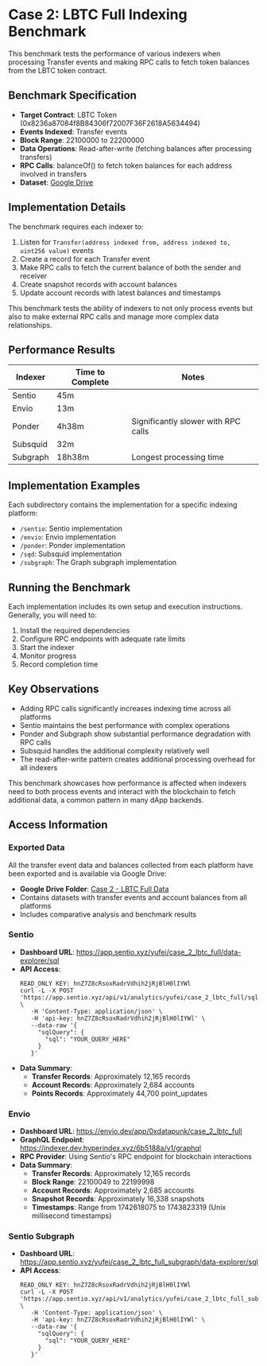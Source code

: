 # Case 2: LBTC Full Indexing Benchmark

This benchmark tests the performance of various indexers when processing Transfer events and making RPC calls to fetch token balances from the LBTC token contract.

## Benchmark Specification

- **Target Contract**: LBTC Token (0x8236a87084f8B84306f72007F36F2618A5634494)
- **Events Indexed**: Transfer events
- **Block Range**: 22100000 to 22200000
- **Data Operations**: Read-after-write (fetching balances after processing transfers)
- **RPC Calls**: balanceOf() to fetch token balances for each address involved in transfers
- **Dataset**: [Google Drive](https://drive.google.com/drive/u/0/folders/1YV_xhTYViVaCiqXgEgPDDjoWb9s8QLMZ)

## Implementation Details

The benchmark requires each indexer to:
1. Listen for `Transfer(address indexed from, address indexed to, uint256 value)` events
2. Create a record for each Transfer event
3. Make RPC calls to fetch the current balance of both the sender and receiver
4. Create snapshot records with account balances
5. Update account records with latest balances and timestamps

This benchmark tests the ability of indexers to not only process events but also to make external RPC calls and manage more complex data relationships.

## Performance Results

| Indexer  | Time to Complete | Notes |
|----------|------------------|-------|
| Sentio   | 45m              | |
| Envio    | 13m              | |
| Ponder   | 4h38m            | Significantly slower with RPC calls |
| Subsquid | 32m              | |
| Subgraph | 18h38m           | Longest processing time |

## Implementation Examples

Each subdirectory contains the implementation for a specific indexing platform:
- `/sentio`: Sentio implementation 
- `/envio`: Envio implementation
- `/ponder`: Ponder implementation
- `/sqd`: Subsquid implementation
- `/subgraph`: The Graph subgraph implementation

## Running the Benchmark

Each implementation includes its own setup and execution instructions. Generally, you will need to:

1. Install the required dependencies
2. Configure RPC endpoints with adequate rate limits
3. Start the indexer
4. Monitor progress
5. Record completion time

## Key Observations

- Adding RPC calls significantly increases indexing time across all platforms
- Sentio maintains the best performance with complex operations
- Ponder and Subgraph show substantial performance degradation with RPC calls
- Subsquid handles the additional complexity relatively well
- The read-after-write pattern creates additional processing overhead for all indexers

This benchmark showcases how performance is affected when indexers need to both process events and interact with the blockchain to fetch additional data, a common pattern in many dApp backends.

## Access Information

### Exported Data
All the transfer event data and balances collected from each platform have been exported and is available via Google Drive:
- **Google Drive Folder**: [Case 2 - LBTC Full Data](https://drive.google.com/drive/u/0/folders/1YV_xhTYViVaCiqXgEgPDDjoWb9s8QLMZ)
- Contains datasets with transfer events and account balances from all platforms
- Includes comparative analysis and benchmark results

### Sentio
- **Dashboard URL**: https://app.sentio.xyz/yufei/case_2_lbtc_full/data-explorer/sql
- **API Access**: 
  ```
  READ_ONLY KEY: hnZ7Z8cRsoxRadrVdhih2jRjBlH0lIYWl
  curl -L -X POST 'https://app.sentio.xyz/api/v1/analytics/yufei/case_2_lbtc_full/sql/execute' \
     -H 'Content-Type: application/json' \
     -H 'api-key: hnZ7Z8cRsoxRadrVdhih2jRjBlH0lIYWl' \
     --data-raw '{
       "sqlQuery": {
         "sql": "YOUR_QUERY_HERE"
       }
     }'
  ```
- **Data Summary**:
  - **Transfer Records**: Approximately 12,165 records
  - **Account Records**: Approximately 2,684 accounts
  - **Points Records**: Approximately 44,700 point_updates

### Envio
- **Dashboard URL**: https://envio.dev/app/0xdatapunk/case_2_lbtc_full
- **GraphQL Endpoint**: https://indexer.dev.hyperindex.xyz/6b5188a/v1/graphql
- **RPC Provider**: Using Sentio's RPC endpoint for blockchain interactions
- **Data Summary**:
  - **Transfer Records**: Approximately 12,165 records
  - **Block Range**: 22100049 to 22199998
  - **Account Records**: Approximately 2,685 accounts
  - **Snapshot Records**: Approximately 16,338 snapshots
  - **Timestamps**: Range from 1742618075 to 1743823319 (Unix millisecond timestamps)

### Sentio Subgraph
- **Dashboard URL**: https://app.sentio.xyz/yufei/case_2_lbtc_full_subgraph/data-explorer/sql
- **API Access**:
  ```
  READ_ONLY KEY: hnZ7Z8cRsoxRadrVdhih2jRjBlH0lIYWl
  curl -L -X POST 'https://app.sentio.xyz/api/v1/analytics/yufei/case_2_lbtc_full_subgraph/sql/execute' \
     -H 'Content-Type: application/json' \
     -H 'api-key: hnZ7Z8cRsoxRadrVdhih2jRjBlH0lIYWl' \
     --data-raw '{
       "sqlQuery": {
         "sql": "YOUR_QUERY_HERE"
       }
     }'
  ``` 